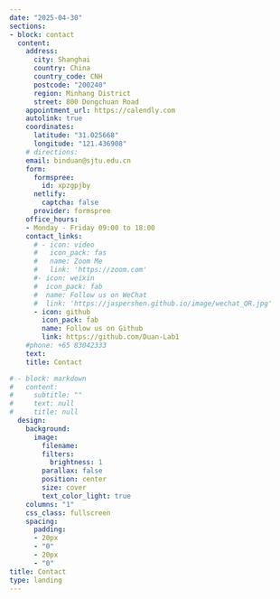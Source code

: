 ```yaml
---
date: "2025-04-30"
sections:
- block: contact
  content:
    address:
      city: Shanghai
      country: China
      country_code: CNH
      postcode: "200240"
      region: Minhang District
      street: 800 Dongchuan Road 
    appointment_url: https://calendly.com
    autolink: true
    coordinates:
      latitude: "31.025668"
      longitude: "121.436908"
    # directions: 
    email: binduan@sjtu.edu.cn
    form:
      formspree:
        id: xpzgpjby
      netlify:
        captcha: false
      provider: formspree
    office_hours:
    - Monday - Friday 09:00 to 18:00
    contact_links:
      # - icon: video
      #   icon_pack: fas
      #   name: Zoom Me
      #   link: 'https://zoom.com'
      #- icon: weixin
      #  icon_pack: fab
      #  name: Follow us on WeChat
      #  link: 'https://jaspershen.github.io/image/wechat_QR.jpg'
      - icon: github
        icon_pack: fab
        name: Follow us on Github
        link: https://github.com/Duan-Lab1
    #phone: +65 83042333
    text: 
    title: Contact

# - block: markdown
#   content:
#     subtitle: ""
#     text: null
#     title: null
  design:
    background:
      image:
        filename: 
        filters:
          brightness: 1
        parallax: false
        position: center
        size: cover
        text_color_light: true
    columns: "1"
    css_class: fullscreen
    spacing:
      padding:
      - 20px
      - "0"
      - 20px
      - "0"
title: Contact
type: landing
---
```

